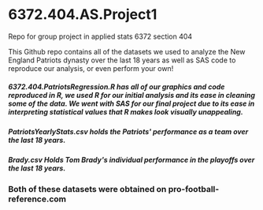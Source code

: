 # 6372.404.AS.Project1
Repo for group project in applied stats 6372 section 404

This Github repo contains all of the datasets we used to analyze the New England Patriots dynasty over the last 18 years as well as SAS code to reproduce our analysis, or even perform your own!

##### 6372.404.PatriotsRegression.R has all of our graphics and code reproduced in R, we used R for our initial analysis and its ease in cleaning some of the data.  We went with SAS for our final project due to its ease in interpreting statistical values that R makes look visually unappealing. 

##### PatriotsYearlyStats.csv  holds the Patriots' performance as a team over the last 18 years.
##### Brady.csv Holds Tom Brady's individual performance in the playoffs over the last 18 years.  

### Both of these datasets were obtained on pro-football-reference.com 
